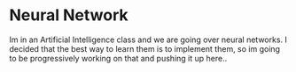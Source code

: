 Neural Network
==============

Im in an Artificial Intelligence class and we are going over neural networks. I decided that the best way to learn them is to implement them, so im going to be progressively working on that and pushing it up here..
